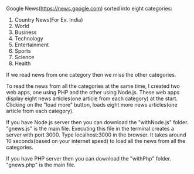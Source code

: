 Google News(https://news.google.com) sorted into eight categories:

1. Country News(For Ex. India)
2. World
3. Business
4. Technology
5. Entertainment
6. Sports
7. Science
8. Health

If we read news from one category then we miss the other categories.

To read the news from all the categories at the same time, I created two web apps, one using PHP and the other using Node.js.
These web apps display eight news articles(one article from each category) at the start.
Clicking on the "load more" button, loads eight more news articles(one article from each category).

If you have Node.js server then you can download the "withNode.js" folder.
"gnews.js" is the main file. Executing this file in the terminal creates a server with port 3000.
Type localhost:3000 in the browser.
It takes around 10 seconds(based on your internet speed) to load all the news from all the categories.

If you have PHP server then you can download the "withPhp" folder.
"gnews.php" is the main file.
